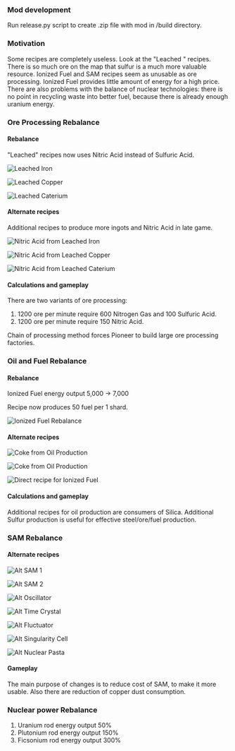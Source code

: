 ### Mod development
Run release.py script to create .zip file with mod in /build directory.

### Motivation
Some recipes are completely useless. Look at the "Leached <thing>" recipes. There is so much ore on the map that sulfur is a much more valuable resource. Ionized Fuel and SAM recipes seem as unusable as ore processing. Ionized Fuel provides little amount of energy for a high price. There are also problems with the balance of nuclear technologies: there is no point in recycling waste into better fuel, because there is already enough uranium energy.

### Ore Processing Rebalance 
#### Rebalance
 "Leached" recipes now uses Nitric Acid instead of Sulfuric Acid.

![Leached Iron](https://raw.githubusercontent.com/Demonorium/DAlternativeBalance/refs/heads/master/docs/ore_0.jpg)


![Leached Copper](https://raw.githubusercontent.com/Demonorium/DAlternativeBalance/refs/heads/master/docs/ore_1.jpg)


![Leached Caterium](https://raw.githubusercontent.com/Demonorium/DAlternativeBalance/refs/heads/master/docs/ore_2.jpg)

#### Alternate recipes
Additional recipes to produce more ingots and Nitric Acid in late game.


![Nitric Acid from Leached Iron](https://raw.githubusercontent.com/Demonorium/DAlternativeBalance/refs/heads/master/docs/ore_3.jpg)


![Nitric Acid from Leached Copper](https://raw.githubusercontent.com/Demonorium/DAlternativeBalance/refs/heads/master/docs/ore_4.jpg)


![Nitric Acid from Leached Caterium](https://raw.githubusercontent.com/Demonorium/DAlternativeBalance/refs/heads/master/docs/ore_5.jpg)

#### Calculations and gameplay
There are two variants of ore processing:
1. 1200 ore per minute require 600 Nitrogen Gas and 100 Sulfuric Acid.
2. 1200 ore per minute require 150 Nitric Acid.

Chain of processing method forces Pioneer to build large ore processing factories.

### Oil and Fuel Rebalance
#### Rebalance
Ionized Fuel energy output 5,000 -> 7,000

Recipe now produces 50 fuel per 1 shard.


![Ionized Fuel Rebalance](https://raw.githubusercontent.com/Demonorium/DAlternativeBalance/refs/heads/master/docs/oil_3.jpg)

#### Alternate recipes

![Coke from Oil Production](https://raw.githubusercontent.com/Demonorium/DAlternativeBalance/refs/heads/master/docs/oil_0.jpg)

![Coke from Oil Production](https://raw.githubusercontent.com/Demonorium/DAlternativeBalance/refs/heads/master/docs/oil_1.jpg)

![Direct recipe for Ionized Fuel](https://raw.githubusercontent.com/Demonorium/DAlternativeBalance/refs/heads/master/docs/oil_2.jpg)


#### Calculations and gameplay
Additional recipes for oil production are consumers of Silica. Additional Sulfur production is useful for effective steel/ore/fuel production.

### SAM Rebalance
#### Alternate recipes
![Alt SAM 1](https://raw.githubusercontent.com/Demonorium/DAlternativeBalance/refs/heads/master/docs/SAM_0.jpg)

![Alt SAM 2](https://raw.githubusercontent.com/Demonorium/DAlternativeBalance/refs/heads/master/docs/SAM_1.jpg)

![Alt Oscillator](https://raw.githubusercontent.com/Demonorium/DAlternativeBalance/refs/heads/master/docs/SAM_2.jpg)

![Alt Time Crystal](https://raw.githubusercontent.com/Demonorium/DAlternativeBalance/refs/heads/master/docs/SAM_3.jpg)

![Alt Fluctuator](https://raw.githubusercontent.com/Demonorium/DAlternativeBalance/refs/heads/master/docs/SAM_4.jpg)

![Alt Singularity Cell](https://raw.githubusercontent.com/Demonorium/DAlternativeBalance/refs/heads/master/docs/SAM_5.jpg)

![Alt Nuclear Pasta](https://raw.githubusercontent.com/Demonorium/DAlternativeBalance/refs/heads/master/docs/SAM_6.jpg)

#### Gameplay
The main purpose of changes is to reduce cost of SAM, to make it more usable. Also there are reduction of copper dust consumption.

### Nuclear power Rebalance
1. Uranium rod energy output 50%
2. Plutonium rod energy output 150%
3. Ficsonium rod energy output 300%
